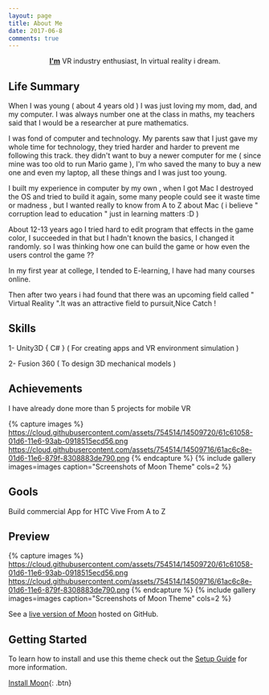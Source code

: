 ```yaml
---
layout: page
title: About Me
date: 2017-06-8
comments: true
---
```

    
<center><a href="http://www.khalidsoliman.me"><b>I'm</b></a> VR industry enthusiast, In virtual reality i dream.</center>

## Life Summary

When I was young ( about 4 years old ) I was just loving my mom, dad, and my computer. I was always number one at the class in maths, my teachers said that I would be a researcher at pure mathematics.

I was fond of computer and technology. My parents saw that I just gave my whole time for technology, they tried harder and harder to prevent me following this track. they didn't want to buy a newer computer for me ( since mine was too old to run Mario game ), I'm who saved the many to buy a new one and even my laptop, all these things and I was just too young. 

I built my experience in computer by my own , when I got Mac I destroyed the OS and tried to build it again, some many people could see it waste time or madness , but I wanted really to know from A to Z about Mac ( i believe " corruption lead to education " just in learning matters :D ) 

About 12-13 years ago I tried hard to edit program that effects in the game color, I succeeded in that but I hadn't known the basics, I changed it randomly. so I was thinking how one can build the game or how even the users control the game ?? 

In my first year at college, I tended to E-learning, I have had many courses online.

Then after two years i had found that there was an upcoming field called " Virtual Reality ".It was an attractive field to pursuit,Nice Catch ! 


## Skills 

1- Unity3D { C# } ( For creating apps and VR environment simulation )

2- Fusion 360 ( To design 3D mechanical models ) 

## Achievements 

I have already done more than 5 projects for mobile VR 


{% capture images %}
    https://cloud.githubusercontent.com/assets/754514/14509720/61c61058-01d6-11e6-93ab-0918515ecd56.png
    https://cloud.githubusercontent.com/assets/754514/14509716/61ac6c8e-01d6-11e6-879f-8308883de790.png
{% endcapture %}
{% include gallery images=images caption="Screenshots of Moon Theme" cols=2 %}



## Gools

Build commercial App for HTC Vive From A to Z

## Preview

{% capture images %}
    https://cloud.githubusercontent.com/assets/754514/14509720/61c61058-01d6-11e6-93ab-0918515ecd56.png
    https://cloud.githubusercontent.com/assets/754514/14509716/61ac6c8e-01d6-11e6-879f-8308883de790.png
{% endcapture %}
{% include gallery images=images caption="Screenshots of Moon Theme" cols=2 %}

See a [live version of Moon](http://taylantatli.github.io/Moon) hosted on GitHub.

## Getting Started

To learn how to install and use this theme check out the [Setup Guide](http://taylantatli.me/Moon/moon-theme/) for more information.
      
[Install Moon](https://github.com/TaylanTatli/Moon){: .btn}
